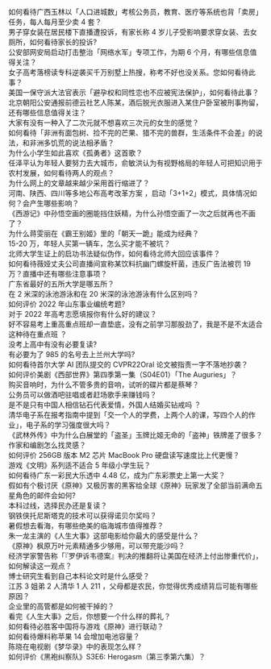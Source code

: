 如何看待广西玉林以「人口进城数」考核公务员，教育、医疗等系统也背「卖房」任务，每人每月至少卖 4 套？  
男子穿女装在居民楼下直播遭投诉，有家长称 4 岁儿子受影响要求穿女装、去女厕所，如何看待家长的投诉?  
公安部网安局启动打击整治「网络水军」专项工作，为期 6 个月，有哪些信息值得关注？  
女子高考落榜读专科逆袭买千万别墅上热搜，称考不好也没关系。您如何看待此事？  
美国一保守派大法官表示「避孕权和同性恋也不应被宪法保护」，如何看待此事？  
北京朝阳公安通报前德云社艺人陈某，酒后脱光衣服进入某住户卧室被刑事拘留，还有哪些信息值得关注？  
大家有没有一种入了二次元就不想喜欢三次元的女生的感觉？  
如何看待「非洲有面包树、捡不完的芒果、猎不完的兽群，生活条件不会差」的说法，和非洲多饥荒的说法相矛盾？  
为什么小学生如此喜欢《孤勇者》这首歌？  
任泽平认为年轻人要努力去大城市，俞敏洪认为有视野格局的年轻人可把知识用于农村发展，如何看待两人的观点？  
为什么网上的文章越来越少采用首行缩进了？  
河南、陕西、四川等多地公布高考改革方案 ，启动「3+1+2」模式，具体情况如何？会产生哪些影响？  
《西游记》中孙悟空画的圈能挡住妖精，为什么孙悟空画了一次之后就再也不画了？  
为什么蒋雯丽在《霸王别姬》里的「朝天一跪」能成为经典？  
15-20 万，年轻人买第一辆车，怎么买才能不被坑？  
北师大学生证上的启功书法疑似伪作，如何看待北师大回应该事件？  
如何看待薇娅丈夫公司直播间宣称某饮料抗幽门螺旋杆菌，违反广告法被罚 19 万？直播中还有哪些注意事项？  
广东省最好的五所大学是哪五所？  
在 2 米深的泳池游泳和在 20 米深的泳池游泳有什么区别吗？  
如何评价 2022 年山东事业编统考题?  
对于 2022 年高考志愿填报你有什么好的建议？  
好不容易考上重高重点班却一直垫底，没有之前学习那股劲了，我是不是不太适合这种待在重点班 ？  
没考上高中有没有必要复读?  
有必要为了 985 的名号去上兰州大学吗?  
如何看待首尔大学 AI 团队提交的 CVPR22Oral 论文被指责一字不落地抄袭？  
如何评价美剧《西部世界》第四季第一集（S04E01）「The Auguries」？  
购买音响时，为什么不管多贵的音响，试听的碟片都是蔡琴？  
公务员可以做酒吧驻唱或者赶场歌手来赚钱吗？  
是不是只有中国人相信钻石代表爱情，外国人结婚买钻戒吗 ？  
清华电子系在报考指南中提到「交一个人的学费，上两个人的课，写四个人的作业」，电子系的学习强度很大吗？  
《武林外传》中为什么白展堂的「盗圣」玉牌比姬无命的「盗神」铁牌差了很多？  
作家和编剧怎么找灵感？  
如何评价 256GB  版本 M2 芯片 MacBook Pro 硬盘读写速度比上代更慢？  
游戏《文明》系列适不适合 5 年级小学生玩？  
如何看待广东一彩民大乐透中 4.48 亿，成为广东彩票史上第一大奖？  
假如有个极讨厌《原神》又极厉害的黑客给全球《原神》玩家发了全部当前满命五星角色的邮件会如何?  
本科过线，选择民办还是复读？  
钢铁侠托尼斯塔克的技术可以获得诺贝尔奖吗？  
暑假想去看海，有哪些绝美的临海城市值得推荐？  
朱一龙主演的《人生大事》这部电影给你最大的感受是什么？  
《原神》枫原万叶元素精通多少够用，可以带充能沙吗？  
经济学家警告称「『罗伊诉韦德案』判决的推翻将让美国在经济上付出惨重代价」，如何解读这一观点？  
博士研究生看到自己本科论文时是什么感受？  
江苏 3 姐弟 2 人清华 1 人 211 ，父母都是农民，你觉得优秀成绩背后可能有哪些原因？  
企业里的高管都是如何被干掉的？  
看完《人生大事》之后，你想要一个什么样的葬礼？  
如何看待必胜客中国将与游戏《原神》进行联动？  
如何看待爆料称苹果 14 会增加电池容量？  
陈晓在电视剧《梦华录》中的表现怎么样？  
如何评价《黑袍纠察队》S3E6: Herogasm（第三季第六集）？  
